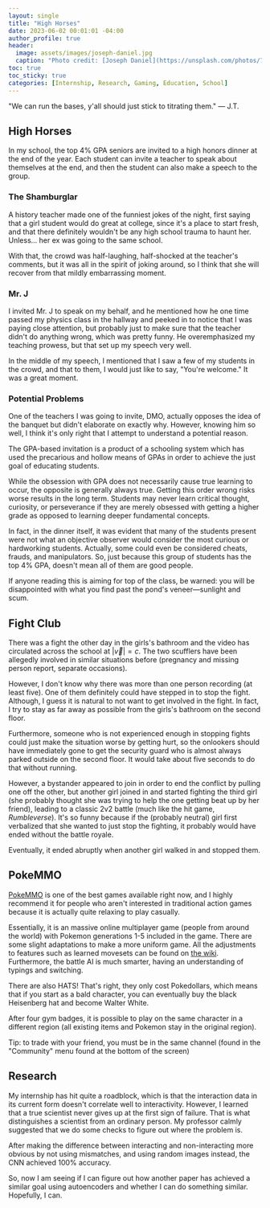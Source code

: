 ```yaml
---
layout: single
title: "High Horses"
date: 2023-06-02 00:01:01 -04:00
author_profile: true
header: 
  image: assets/images/joseph-daniel.jpg
  caption: "Photo credit: [Joseph Daniel](https://unsplash.com/photos/7FprFl6VIu8)" 
toc: true
toc_sticky: true
categories: [Internship, Research, Gaming, Education, School]
---
```


"We can run the bases, y'all should just stick to titrating them." — J.T.

## High Horses
In my school, the top 4% GPA seniors are invited to a high honors dinner at the end of the year. Each student can invite a teacher to speak about themselves at the end, and then the student can also make a speech to the group. 

### The Shamburglar
A history teacher made one of the funniest jokes of the night, first saying that a girl student would do great at college, since it's a place to start fresh, and that there definitely wouldn't be any high school trauma to haunt her. Unless... her ex was going to the same school.

With that, the crowd was half-laughing, half-shocked at the teacher's comments, but it was all in the spirit of joking around, so I think that she will recover from that mildly embarrassing moment. 

### Mr. J
I invited Mr. J to speak on my behalf, and he mentioned how he one time passed my physics class in the hallway and peeked in to notice that I was paying close attention, but probably just to make sure that the teacher didn't do anything wrong, which was pretty funny. He overemphasized my teaching prowess, but that set up my speech very well.

In the middle of my speech, I mentioned that I saw a few of my students in the crowd, and that to them, I would just like to say, "You're welcome." It was a great moment. 

### Potential Problems
One of the teachers I was going to invite, DMO, actually opposes the idea of the banquet but didn't elaborate on exactly why. However, knowing him so well, I think it's only right that I attempt to understand a potential reason.

The GPA-based invitation is a product of a schooling system which has used the precarious and hollow means of GPAs in order to achieve the just goal of educating students. 

While the obsession with GPA does not necessarily cause true learning to occur, the opposite is generally always true. Getting this order wrong risks worse results in the long term. Students may never learn critical thought, curiosity, or perseverance if they are merely obsessed with getting a higher grade as opposed to learning deeper fundamental concepts. 

In fact, in the dinner itself, it was evident that many of the students present were not what an objective observer would consider the most curious or hardworking students. Actually, some could even be considered cheats, frauds, and manipulators. So, just because this group of students has the top 4% GPA, doesn't mean all of them are good people. 

If anyone reading this is aiming for top of the class, be warned: you will be disappointed with what you find past the pond's veneer—sunlight and scum.

## Fight Club
There was a fight the other day in the girls's bathroom and the video has circulated across the school at $|\overrightarrow{v}|=c$. The two scufflers have been allegedly involved in similar situations before (pregnancy and missing person report, separate occasions). 

However, I don't know why there was more than one person recording (at least five). One of them definitely could have stepped in to stop the fight. Although, I guess it is natural to not want to get involved in the fight. In fact, I try to stay as far away as possible from the girls's bathroom on the second floor. 

Furthermore, someone who is not experienced enough in stopping fights could just make the situation worse by getting hurt, so the onlookers should have immediately gone to get the security guard who is almost always parked outside on the second floor. It would take about five seconds to do that without running. 

However, a bystander appeared to join in order to end the conflict by pulling one off the other, but another girl joined in and started fighting the third girl (she probably thought she was trying to help the one getting beat up by her friend), leading to a classic 2v2 battle (much like the hit game, *Rumbleverse*). It's so funny because if the (probably neutral) girl first verbalized that she wanted to just stop the fighting, it probably would have ended without the battle royale. 

Eventually, it ended abruptly when another girl walked in and stopped them.

## PokeMMO
[PokeMMO](https://pokemmo.com) is one of the best games available right now, and I highly recommend it for people who aren't interested in traditional action games because it is actually quite relaxing to play casually. 

Essentially, it is an massive online multiplayer game (people from around the world) with Pokemon generations 1-5 included in the game. There are some slight adaptations to make a more uniform game. All the adjustments to features such as learned movesets can be found on [the wiki](http://en.pokemmo.shoutwiki.com/wiki/Pokémon). Furthermore, the battle AI is much smarter, having an understanding of typings and switching. 

There are also HATS! That's right, they only cost Pokedollars, which means that if you start as a bald character, you can eventually buy the black Heisenberg hat and become Walter White. 

After four gym badges, it is possible to play on the same character in a different region (all existing items and Pokemon stay in the original region).

Tip: to trade with your friend, you must be in the same channel (found in the "Community" menu found at the bottom of the screen)

## Research
My internship has hit quite a roadblock, which is that the interaction data in its current form doesn't correlate well to interactivity. However, I learned that a true scientist never gives up at the first sign of failure. That is what distinguishes a scientist from an ordinary person. My professor calmly suggested that we do some checks to figure out where the problem is. 

After making the difference between interacting and non-interacting more obvious by not using mismatches, and using random images instead, the CNN achieved 100% accuracy. 

So, now I am seeing if I can figure out how another paper has achieved a similar goal using autoencoders and whether I can do something similar. Hopefully, I can. 